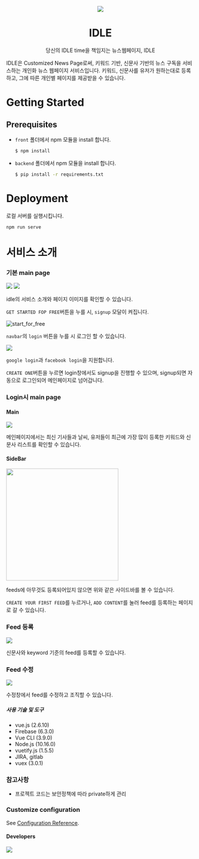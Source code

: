 <p align="center"><img src="https://user-images.githubusercontent.com/45934061/68114280-f8dd1280-ff38-11e9-8581-f43fc882fe99.png"></img></p><h1 align="center">IDLE</h1><p align="center">당신의 IDLE time을 책임지는 뉴스웹페이지, IDLE</p>


IDLE은 Customized News Page로써, 키워드 기반, 신문사 기반의 뉴스 구독을 서비스하는 개인화 뉴스 웹페이지 서비스입니다. 키워드, 신문사를 유저가 원하는대로 등록하고, 그에 따른 개인별 페이지를 제공받을 수 있습니다.



# Getting Started

## Prerequisites

- `front` 폴더에서 npm 모듈을 install 합니다.

  ```bash
  $ npm install
  ```

- `backend` 폴더에서 npm 모듈을 install 합니다.

  ```bash
  $ pip install -r requirements.txt
  ```



# Deployment

로컬 서버를 실행시킵니다.

```
npm run serve
```



# 서비스 소개

### 기본 main page

<img src="https://user-images.githubusercontent.com/45934061/68114280-f8dd1280-ff38-11e9-8581-f43fc882fe99.png"/>
<img src="https://user-images.githubusercontent.com/45934061/68114865-689fcd00-ff3a-11e9-9da0-70eb8e0e0ca9.png"/>

idle의 서비스 소개와 페이지 이미지를 확인할 수 있습니다. 



`GET STARTED FOP FREE`버튼을 누를 시, `signup` 모달이 켜집니다.

![start_for_free](https://user-images.githubusercontent.com/45934061/68115341-8ae61a80-ff3b-11e9-8706-cd79f62e5564.gif)



`navbar`의 `login` 버튼을 누를 시 로그인 할 수 있습니다.

<img src="https://user-images.githubusercontent.com/45934061/68115525-eca68480-ff3b-11e9-8f62-9582cf45025a.gif">

`google login`과 `facebook login`을 지원합니다.

`CREATE ONE`버튼을 누르면 login창에서도 signup을 진행할 수 있으며, signup되면 자동으로 로그인되어 메인페이지로 넘어갑니다.



### Login시 main page

#### Main

<img src="https://user-images.githubusercontent.com/45934061/62856062-d8812b80-bd2e-11e9-8739-80e5f83a1658.PNG">

메인페이지에서는 최신 기사들과 날씨, 유저들이 최근에 가장 많이 등록한 키워드와 신문사 리스트를 확인할 수 있습니다.



#### SideBar

<img src="https://user-images.githubusercontent.com/45934061/68115673-43ac5980-ff3c-11e9-876e-c37d7ebfd75f.png" style="width:300px;">

feeds에 아무것도 등록되어있지 않으면 위와 같은 사이드바를 볼 수 있습니다. 

`CREATE YOUR FIRST FEED`를 누르거나, `ADD CONTENT`를 눌러 feed를 등록하는 페이지로 갈 수 있습니다.



### Feed 등록

<img src="https://user-images.githubusercontent.com/45934061/68116051-39d72600-ff3d-11e9-9b13-2553fb01f567.gif">

신문사와 keyword 기준의 feed를 등록할 수 있습니다.



### Feed 수정

<img src="https://user-images.githubusercontent.com/45934061/68116332-e5807600-ff3d-11e9-93bc-83c0d2a71ffa.gif">

수정창에서 feed를 수정하고 조직할 수 있습니다.



##### 사용 기술 및 도구

- vue.js (2.6.10)
- Firebase (6.3.0)
- Vue CLI (3.9.0)
- Node.js (10.16.0)
- vuetify.js (1.5.5)
- JIRA, gitlab
- vuex (3.0.1)


### 참고사항

- 프로젝트 코드는 보안정책에 따라 private하게 관리

### Customize configuration

See [Configuration Reference](https://cli.vuejs.org/config/).



#### Developers

<img src="https://user-images.githubusercontent.com/45934061/68181814-fda6d280-ffdb-11e9-9431-5b6cf7331c53.png">
